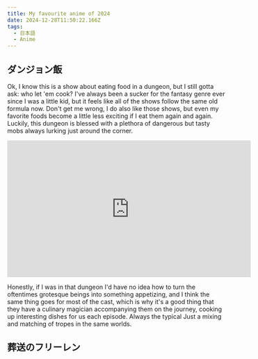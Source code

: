 ```yaml
---
title: My favourite anime of 2024 
date: 2024-12-28T11:50:22.166Z
tags:
  - 日本語
  - Anime
---
```


## ダンジョン飯
Ok, I know this is a show about eating food in a dungeon, but I still gotta ask: who let 'em cook? I've always been a sucker for the fantasy genre ever since I was a little kid, but it feels like all of the shows follow the same old formula now. Don't get me wrong, I do also like those shows, but even my favorite foods become a little less exciting if I eat them again and again. Luckily, this dungeon is blessed with a plethora of dangerous but tasty mobs always lurking just around the corner.
<iframe width="560" height="315" src="https://www.youtube-nocookie.com/embed/QAPX3gK-PmA?si=QRfyM4AxH-uOYhU9&amp;controls=0" title="YouTube video player" frameborder="0" allow="accelerometer; autoplay; clipboard-write; encrypted-media; gyroscope; picture-in-picture; web-share" referrerpolicy="strict-origin-when-cross-origin" allowfullscreen></iframe>


 Honestly, if I was in that dungeon I'd have no idea how to turn the oftentimes grotesque beings into something appetizing, and I think the same thing goes for most of the cast, which is why it's a good thing that they have a culinary magician accompanying them on the journey, cooking up interesting dishes for us each episode.
Always the typical 
Just a mixing and matching of tropes in the same worlds. 




## 葬送のフリーレン
